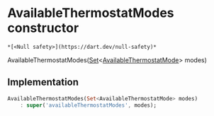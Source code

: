 


# AvailableThermostatModes constructor




    *[<Null safety>](https://dart.dev/null-safety)*



AvailableThermostatModes([Set](https://api.flutter.dev/flutter/dart-core/Set-class.html)&lt;[AvailableThermostatMode](../../yonomi-sdk/AvailableThermostatMode.md)> modes)





## Implementation

```dart
AvailableThermostatModes(Set<AvailableThermostatMode> modes)
    : super('availableThermostatModes', modes);
```







